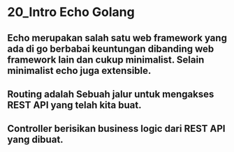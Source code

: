 # 20_Intro Echo Golang
## Echo merupakan salah satu web framework yang ada di go berbabai keuntungan dibanding web framework lain dan cukup minimalist. Selain minimalist echo juga extensible.
## Routing adalah Sebuah jalur untuk mengakses REST API yang telah kita buat.
## Controller berisikan business logic dari REST API yang dibuat.